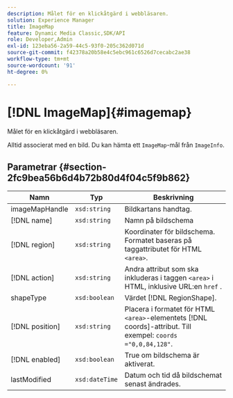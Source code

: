 ```yaml
---
description: Målet för en klickåtgärd i webbläsaren.
solution: Experience Manager
title: ImageMap
feature: Dynamic Media Classic,SDK/API
role: Developer,Admin
exl-id: 123eba56-2a59-44c5-93f0-205c362d071d
source-git-commit: f42378a20b58e4c5ebc961c6526d7cecabc2ae38
workflow-type: tm+mt
source-wordcount: '91'
ht-degree: 0%

---
```


# [!DNL ImageMap]{#imagemap}

Målet för en klickåtgärd i webbläsaren.

Alltid associerat med en bild. Du kan hämta ett `ImageMap`-mål från `ImageInfo`.

## Parametrar {#section-2fc9bea56b6d4b72b80d4f04c5f9b862}

| Namn | Typ | Beskrivning |
|---|---|---|
| imageMapHandle | `xsd:string` | Bildkartans handtag. |
| [!DNL name] | `xsd:string` | Namn på bildschema |
| [!DNL region] | `xsd:string` | Koordinater för bildschema. Formatet baseras på taggattributet för HTML `<area>`. |
| [!DNL action] | `xsd:string` | Andra attribut som ska inkluderas i taggen `<area>` i HTML, inklusive URL:en `href` . |
| shapeType | `xsd:boolean` | Värdet [!DNL RegionShape]. |
| [!DNL position] | `xsd:string` | Placera i formatet för HTML `<area>`-elementets [!DNL coords]-attribut. Till exempel: `coords ="0,0,84,128"`. |
| [!DNL enabled] | `xsd:boolean` | True om bildschema är aktiverat. |
| lastModified | `xsd:dateTime` | Datum och tid då bildschemat senast ändrades. |
